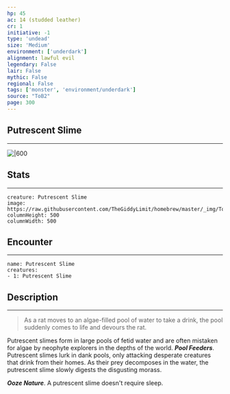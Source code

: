 ```yaml
---
hp: 45
ac: 14 (studded leather)
cr: 1
initiative: -1
type: 'undead'    
size: 'Medium'
environment: ['underdark']
alignment: lawful evil
legendary: False
lair: False
mythic: False
regional: False
tags: ['monster', 'environment/underdark']
source: "ToB2"
page: 300
---
```


## Putrescent Slime
---

![|600](https://raw.githubusercontent.com/TheGiddyLimit/homebrew/master/_img/ToB2/creature/Putrescent%20Slime.webp)

## Stats
---

```statblock
creature: Putrescent Slime
image: https://raw.githubusercontent.com/TheGiddyLimit/homebrew/master/_img/ToB2/creature/token/Putrescent%20Slime%20%28Token%29.png
columnHeight: 500
columnWidth: 500
```

## Encounter
---

```encounter-table
name: Putrescent Slime
creatures:
- 1: Putrescent Slime
```

## Description
---
>As a rat moves to an algae-filled pool of water to take a drink, the pool suddenly comes to life and devours the rat.

Putrescent slimes form in large pools of fetid water and are often mistaken for algae by neophyte explorers in the depths of the world.
**_Pool Feeders_**. Putrescent slimes lurk in dank pools, only attacking desperate creatures that drink from their homes. As their prey decomposes in the water, the putrescent slime slowly digests the disgusting morass.

**_Ooze Nature_**. A putrescent slime doesn't require sleep.






